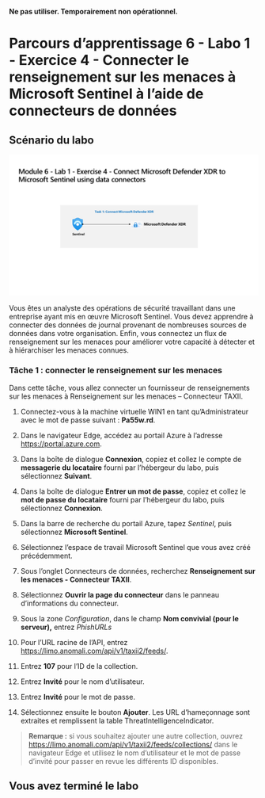  **Ne pas utiliser. Temporairement non opérationnel.**

# Parcours d’apprentissage 6 - Labo 1 - Exercice 4 - Connecter le renseignement sur les menaces à Microsoft Sentinel à l’aide de connecteurs de données

## Scénario du labo

![Vue d’ensemble du labo](../Media/SC-200-Lab_Diagrams_Mod6_L1_Ex4.png)

Vous êtes un analyste des opérations de sécurité travaillant dans une entreprise ayant mis en œuvre Microsoft Sentinel. Vous devez apprendre à connecter des données de journal provenant de nombreuses sources de données dans votre organisation. Enfin, vous connectez un flux de renseignement sur les menaces pour améliorer votre capacité à détecter et à hiérarchiser les menaces connues.

### Tâche 1 : connecter le renseignement sur les menaces

Dans cette tâche, vous allez connecter un fournisseur de renseignements sur les menaces à Renseignement sur les menaces – Connecteur TAXII.

1. Connectez-vous à la machine virtuelle WIN1 en tant qu’Administrateur avec le mot de passe suivant : **Pa55w.rd**.  

1. Dans le navigateur Edge, accédez au portail Azure à l’adresse <https://portal.azure.com>.

1. Dans la boîte de dialogue **Connexion**, copiez et collez le compte de **messagerie du locataire** fourni par l’hébergeur du labo, puis sélectionnez **Suivant**.

1. Dans la boîte de dialogue **Entrer un mot de passe**, copiez et collez le **mot de passe du locataire** fourni par l’hébergeur du labo, puis sélectionnez **Connexion**.

1. Dans la barre de recherche du portail Azure, tapez *Sentinel*, puis sélectionnez **Microsoft Sentinel**.

1. Sélectionnez l’espace de travail Microsoft Sentinel que vous avez créé précédemment.

1. Sous l’onglet Connecteurs de données, recherchez **Renseignement sur les menaces - Connecteur TAXII**.

1. Sélectionnez **Ouvrir la page du connecteur** dans le panneau d’informations du connecteur.

1. Sous la zone *Configuration*, dans le champ **Nom convivial (pour le serveur),** entrez *PhishURLs*

1. Pour l’URL racine de l’API, entrez <https://limo.anomali.com/api/v1/taxii2/feeds/>.

1. Entrez **107** pour l’ID de la collection.

1. Entrez **Invité** pour le nom d’utilisateur.

1. Entrez **Invité** pour le mot de passe.

1. Sélectionnez ensuite le bouton **Ajouter**.  Les URL d’hameçonnage sont extraites et remplissent la table ThreatIntelligenceIndicator.

>**Remarque :** si vous souhaitez ajouter une autre collection, ouvrez <https://limo.anomali.com/api/v1/taxii2/feeds/collections/> dans le navigateur Edge et utilisez le nom d’utilisateur et le mot de passe d’invité pour passer en revue les différents ID disponibles.

## Vous avez terminé le labo
